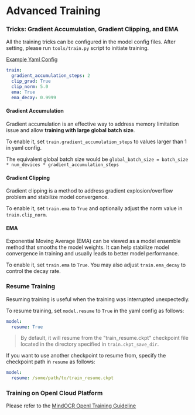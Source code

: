 # Advanced Training

### Tricks: Gradient Accumulation, Gradient Clipping, and EMA

All the training tricks can be configured in the model config files.
After setting, please run `tools/train.py` script to initiate training.

[Example Yaml Config](../../../configs/rec/crnn/crnn_icdar15.yaml)

```yaml
train:
  gradient_accumulation_steps: 2
  clip_grad: True
  clip_norm: 5.0
  ema: True
  ema_decay: 0.9999
```

#### Gradient Accumulation

Gradient accumulation is an effective way to address  memory limitation issue and allow **training with large global batch size**.

To enable it, set `train.gradient_accumulation_steps` to values larger than 1 in yaml config.

The equivalent global batch size would be
`global_batch_size = batch_size * num_devices * gradient_accumulation_steps`

#### Gradient Clipping

Gradient clipping is a method to address gradient explosion/overflow problem and
stabilize model convergence.

To enable it, set `train.ema` to `True` and optionally adjust the norm value in `train.clip_norm`.


#### EMA

Exponential Moving Average (EMA) can be viewed as a model ensemble method that smooths the model weights.
It can help stabilize model convergence in training and usually leads to better model performance.

To enable it, set `train.ema` to `True`. You may also adjust `train.ema_decay` to control the decay rate.

### Resume Training

Resuming training is useful when the training was interrupted unexpectedly.

To resume training, set `model.resume` to `True` in the yaml config as follows:
```yaml
model:
  resume: True
```
> By default, it will resume from the "train_resume.ckpt" checkpoint file located in the directory 
> specified in `train.ckpt_save_dir`.


If you want to use another checkpoint to resume from, specify the checkpoint path in `resume` as follows:

```yaml
model:
  resume: /some/path/to/train_resume.ckpt
```

### Training on OpenI Cloud Platform

Please refer to the [MindOCR OpenI Training Guideline](../../cn/tutorials/training_on_openi.md)
